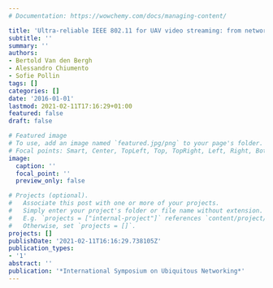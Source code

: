 ```yaml
---
# Documentation: https://wowchemy.com/docs/managing-content/

title: 'Ultra-reliable IEEE 802.11 for UAV video streaming: from network to application'
subtitle: ''
summary: ''
authors:
- Bertold Van den Bergh
- Alessandro Chiumento
- Sofie Pollin
tags: []
categories: []
date: '2016-01-01'
lastmod: 2021-02-11T17:16:29+01:00
featured: false
draft: false

# Featured image
# To use, add an image named `featured.jpg/png` to your page's folder.
# Focal points: Smart, Center, TopLeft, Top, TopRight, Left, Right, BottomLeft, Bottom, BottomRight.
image:
  caption: ''
  focal_point: ''
  preview_only: false

# Projects (optional).
#   Associate this post with one or more of your projects.
#   Simply enter your project's folder or file name without extension.
#   E.g. `projects = ["internal-project"]` references `content/project/deep-learning/index.md`.
#   Otherwise, set `projects = []`.
projects: []
publishDate: '2021-02-11T16:16:29.738105Z'
publication_types:
- '1'
abstract: ''
publication: '*International Symposium on Ubiquitous Networking*'
---
```


